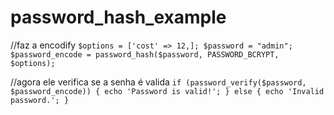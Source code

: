 # password_hash_example

//faz a encodify
``
$options = ['cost' => 12,];
$password = "admin";
$password_encode = password_hash($password, PASSWORD_BCRYPT, $options);
``


//agora ele verifica se a senha é valida
``
if (password_verify($password, $password_encode)) {
    echo 'Password is valid!';
} else {
    echo 'Invalid password.';
}
``
